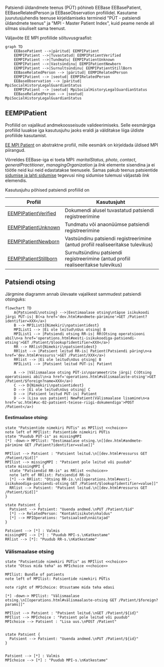 Patsiendi üldandmete teenus (PÜT) põhineb EEBase EEBasePatient, EEBaseRelatedPerson ja EEBaseObservation profiilidel.
Kasutame juurutusjuhendis teenuse kirjeldamiseks termineid "PÜT - patsiendi üldandmete teenus" ja "MPI - Master Patient Index", kuid peame nende all silmas sisuliselt sama teenust.

Väljavõte EE MPI profiilide sõltuvusgraafist:
```mermaid
graph TD
    EEBasePatient -->|päritud| EEMPIPatient
    EEMPIPatient -->|Tuvastatud| EEMPIPatientVerified
    EEMPIPatient -->|Tundmatu| EEMPIPatientUnknown
    EEMPIPatient -->|Vastsündinu| EEMPIPatientNewborn
    EEMPIPatient -->|Surnultsündinu| EEMPIPatientStillBorn
    EEBaseRelatedPerson --> |päritud| EEMPIRelatedPerson
    EEMPIPatient --> |seotud| EEMPIRelatedPerson
    EEBaseObservation --> |päritud| MpiSocialHistoryLegalGuardianStatus
    EEMPIPatient --> |seotud| MpiSocialHistoryLegalGuardianStatus
    EEBaseRelatedPerson --> |seotud| MpiSocialHistoryLegalGuardianStatus
```

## EEMPIPatient
Profiilid on vajalikud andmekoosseisude valideerimiseks. Selle eesmärgiga profiilid luuakse iga kasutusjuhu jaoks eraldi ja välditakse liiga üldiste profiilide kasutamist.

[EE MPI Patient](StructureDefinition-ee-mpi-patient.html) on abstraktne profiil, mille eesmärk on kirjeldada üldised MPI piirangud.

Võrreldes EEBase-iga ei toeta MPI: *maritalStatus*, *photo*, *contact*, *generalPractitioner*, *managingOrganization*	ja *link* elemente sisendina ja ei töötle neid kui neid edastatakse teenusele.
Samas pakub teenus patsientide [sidumise ja lahti sidumise](link.html) tegevusi ning sidumise tulemusi väljastab *link* elemendis.

Kasutusjuhu põhised patsiendi profiilid on 

| Profiil  | Kasutusjuht |
|---|---|
| [EEMPIPatientVerified](StructureDefinition-ee-mpi-patient-verified.html) | Dokumendi alusel tuvastatud patsiendi registreerimine |
| [EEMPIPatientUnknown](StructureDefinition-ee-mpi-patient-unknown.html) | Tundmatu või anaonüümse patsiendi registreerimine |
| [EEMPIPatientNewborn](StructureDefinition-ee-mpi-patient-newborn.html) | Vastsündinu patsiendi registreerimine (antud profiil realiseeritakse tulevikus) |
| [EEMPIPatientStillborn](StructureDefinition-ee-mpi-patient-stillborn.html) | Surnultsündinu patsiendi registreerimine (antud profiil realiseeritakse tulevikus) |

## Patsiendi otsing

Järgmine diagramm annab ülevaate vajalikest sammudest patsiendi otsinguks:

```mermaid
flowchart TD
    A{Patsiendi\notsing} -->|Eestimaalase otsing\ntäpse isikukoodi järgi PÜT-is| B(<a href='dev.html#andmete-pärimine'>GET /Patient?identifier=XXX</a>)
    B --> MPIList1{Nimekiri\npatsientidest}
    MPIList1 --> |Ei ole leitud\nUus otsing| B
    MPIList1 --> |Patsiendi otsing RR-is| RR(Otsing operatsiooni abil\n<a href='operations.html#eesti-isikukoodiga-patsiendi-otsing'>GET /Patient/$lookup?identifier=XXX</a>)
    RR --> RRlist{Nimekiri\npatsientidest}
    RRlist --> |Patsient leitud RR-is| Patient(Patsiendi päring\n<a href='dev.html#ressurss'>GET /Patient/XXX</a>)
    RRlist --> |Ei ole leitud\nUus otsing| B
    MPIList1 --> |Patsient leitud PÜT-is| Patient

    A --> |Välismaalase otsing PÜT-is\nparameetrite järgi| C(Otsing operatsiooni abil\n<a href='operations.html#välismaalaste-otsing'>GET /Patient/$foreign?name=XXX</a>)
    C --> D{Nimekiri\npatsientidest}
    D --> |Ei ole leitud\nUus otsing| C
    D --> |Patsient leitud PÜT-is| Patient
    D --> |Lisa uus patsient| NewPatient(Välismaalase lisamine\n<a href='uc.html#uc-02-patsient-teiese-riigi-dokumendiga'>POST /Patient</a>)
```

#### Eestimaalase otsing:

```plantuml
state "Patsientide nimekiri PÜTis" as MPIlist <<choice>>
note left of MPIlist: Patsientide nimekiri PÜTis
state "Puudub PÜT-is" as missingMPI
[*] -down-> MPIlist: "Eestimaalase otsing.\n[[dev.html#andmete-pärimine GET /Patient?identifier=value]]"

MPIlist --> Patsient : "Patsient leitud.\n[[dev.html#ressurss GET /Patient/$id]]"
MPIlist --> missingMPI : "Patsient pole leitud või puudub"
state missingMPI {
  state "Patsiendid RR-is" as RRlist <<choice>>
  note left of RRlist: Patsiendid RR-is
  [*] --> RRlist: "Otsing RR-is.\n[[operations.html#eesti-isikukoodiga-patsiendi-otsing GET /Patient/$lookup?identifier=value]]"
  RRlist --> Patsient: "Patsient leitud.\n[[dev.html#ressurss GET /Patient/$id]]"
}

state Patsient {
  Patsient --> Patsient: "Uuenda andmed.\nPUT /Patient/$id"
  [*] --> RelatedPerson: "Kontaktisikute\nhaldus"
  [*] --> MPIOperations: "Sotsiaalsed\nnäitajad"
}

Patsient --> [*] : Valmis
missingMPI --> [*] : "Puudub MPI-s.\nKatkestame"
RRlist --> [*]: "Puudub RR-s.\nKatkestame"
```

### Välismaalase otsing

```plantuml
state "Patsientide nimekiri PÜTis" as MPIlist <<choice>>
state "Otsus mida teha" as MPIchoice <<choice>>

MPIlist: Bundle of patients
note left of MPIlist: Patsientide nimekiri PÜTis

note right of MPIchoice: Otsustame mida teha edasi

[*] -down-> MPIlist: "Välismaalase otsing.\n[[operations.html#välismaalaste-otsing GET /Patient/$foreign?params]]"

MPIlist --> Patsient : "Patsient leitud.\nGET /Patient/${id}"
MPIlist --> MPIchoice : "Patsient pole leitud või puudub"
MPIchoice --> Patsient : "Lisa uus.\nPOST /Patient"


state Patsient {
  Patsient --> Patsient: "Uuenda andmed.\nPUT /Patient/${id}"
}


Patsient --> [*] : Valmis
MPIchoice --> [*] : "Puudub MPI-s.\nKatkestame"
```